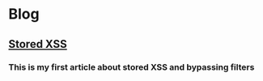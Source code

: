 # Blog

## [Stored XSS](https://google.com)
### This is my first article about stored XSS and bypassing filters
